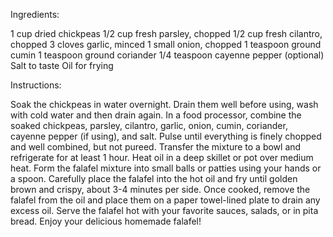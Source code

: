 Ingredients:

1 cup dried chickpeas
1/2 cup fresh parsley, chopped
1/2 cup fresh cilantro, chopped
3 cloves garlic, minced
1 small onion, chopped
1 teaspoon ground cumin
1 teaspoon ground coriander
1/4 teaspoon cayenne pepper (optional)
Salt to taste
Oil for frying

Instructions:

Soak the chickpeas in water overnight. Drain them well before using, wash with cold water and then drain again.
In a food processor, combine the soaked chickpeas, parsley, cilantro, garlic, onion, cumin, coriander, cayenne pepper (if using), and salt. Pulse until everything is finely chopped and well combined, but not pureed.
Transfer the mixture to a bowl and refrigerate for at least 1 hour.
Heat oil in a deep skillet or pot over medium heat.
Form the falafel mixture into small balls or patties using your hands or a spoon.
Carefully place the falafel into the hot oil and fry until golden brown and crispy, about 3-4 minutes per side.
Once cooked, remove the falafel from the oil and place them on a paper towel-lined plate to drain any excess oil.
Serve the falafel hot with your favorite sauces, salads, or in pita bread.
Enjoy your delicious homemade falafel!
